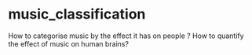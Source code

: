 # music_classification
How to categorise music by the effect it has on people ? How to quantify the effect of music on human brains? 

